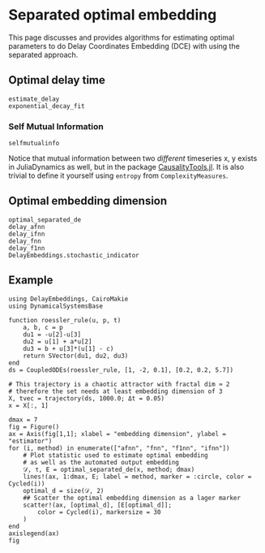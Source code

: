 # Separated optimal embedding
This page discusses and provides algorithms for estimating optimal parameters to do Delay Coordinates Embedding (DCE) with using the separated approach.

## Optimal delay time
```@docs
estimate_delay
exponential_decay_fit
```
### Self Mutual Information

```@docs
selfmutualinfo
```

Notice that mutual information between two *different* timeseries x, y exists in JuliaDynamics as well, but in the package [CausalityTools.jl](https://github.com/JuliaDynamics/CausalityTools.jl).
It is also trivial to define it yourself using `entropy` from `ComplexityMeasures`.

## Optimal embedding dimension
```@docs
optimal_separated_de
delay_afnn
delay_ifnn
delay_fnn
delay_f1nn
DelayEmbeddings.stochastic_indicator
```

## Example
```@example MAIN
using DelayEmbeddings, CairoMakie
using DynamicalSystemsBase

function roessler_rule(u, p, t)
    a, b, c = p
    du1 = -u[2]-u[3]
    du2 = u[1] + a*u[2]
    du3 = b + u[3]*(u[1] - c)
    return SVector(du1, du2, du3)
end
ds = CoupledODEs(roessler_rule, [1, -2, 0.1], [0.2, 0.2, 5.7])

# This trajectory is a chaotic attractor with fractal dim ≈ 2
# therefore the set needs at least embedding dimension of 3
X, tvec = trajectory(ds, 1000.0; Δt = 0.05)
x = X[:, 1]

dmax = 7
fig = Figure()
ax = Axis(fig[1,1]; xlabel = "embedding dimension", ylabel = "estimator")
for (i, method) in enumerate(["afnn", "fnn", "f1nn", "ifnn"])
    # Plot statistic used to estimate optimal embedding
    # as well as the automated output embedding
    𝒟, τ, E = optimal_separated_de(x, method; dmax)
    lines!(ax, 1:dmax, E; label = method, marker = :circle, color = Cycled(i))
    optimal_d = size(𝒟, 2)
    ## Scatter the optimal embedding dimension as a lager marker
    scatter!(ax, [optimal_d], [E[optimal_d]];
        color = Cycled(i), markersize = 30
    )
end
axislegend(ax)
fig
```
